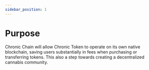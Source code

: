 ```yaml
---
sidebar_position: 1
---
```


# Purpose

Chronic Chain will allow Chronic Token to operate on its own native blockchain,
saving users substantially in fees when purchasing or transferring tokens. This also
a step towards creating a decentralized cannabis community.